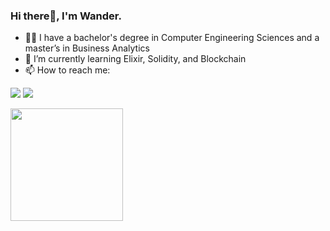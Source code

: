 ### Hi there👋, I'm Wander.

- 👨‍🎓 I have a bachelor's degree in Computer Engineering Sciences and a master’s in Business Analytics
- 🌱 I’m currently learning Elixir, Solidity, and Blockchain
- 📫 How to reach me:
<p align="left">
  <a href="mailto:wanderpereirasouza@gmail.com"><img src="https://img.shields.io/badge/-wanderpereirasouza@gmail.com-D14836?style=flat&logo=Gmail&logoColor=white"/></a>
  <a href="https://www.linkedin.com/in/wander-souza-9a96501a4/"><img src="https://img.shields.io/badge/-Wander Souza-0077B5?style=flat&logo=Linkedin&logoColor=white"/></a>
</p>

<p align="left">
  <img height="180em" src="https://github-readme-stats.vercel.app/api/top-langs/?username=SouzaWander&layout=compact&theme=tokyonight&langs_count=10&hide=TeX,HTML,Jupyter%20Notebook,CSS,Prolog,Rich%20Text%20Format"/>
</p>

